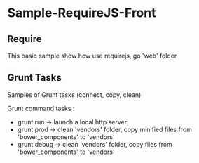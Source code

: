 Sample-RequireJS-Front
======================

Require
-------

This basic sample show how use requirejs, go 'web' folder 

Grunt Tasks
-----------

Samples of Grunt tasks (connect, copy, clean)

Grunt command tasks :
* grunt run -> launch a local http server
* grunt prod -> clean 'vendors' folder, copy minified files from 'bower_components' to 'vendors'
* grunt debug -> clean 'vendors' folder, copy files from 'bower_components' to 'vendors'
